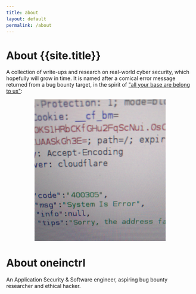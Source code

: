 ```yaml
---
title: about
layout: default
permalink: /about
---
```


# About {{site.title}}
A collection of write-ups and research on real-world cyber security, which hopefully will grow in time.
It is named after a comical error message returned from a bug bounty target, in the spirit of <a href="https://en.wikipedia.org/wiki/All_your_base_are_belong_to_us">"all your base are belong to us"</a>:

<div align="center">
<img src="assets/images/system-is-error-response.png" style="width:70%;height:auto;min-width:300px">
</div>

# About oneinctrl
An Application Security & Software engineer, aspiring bug bounty researcher and ethical hacker.

